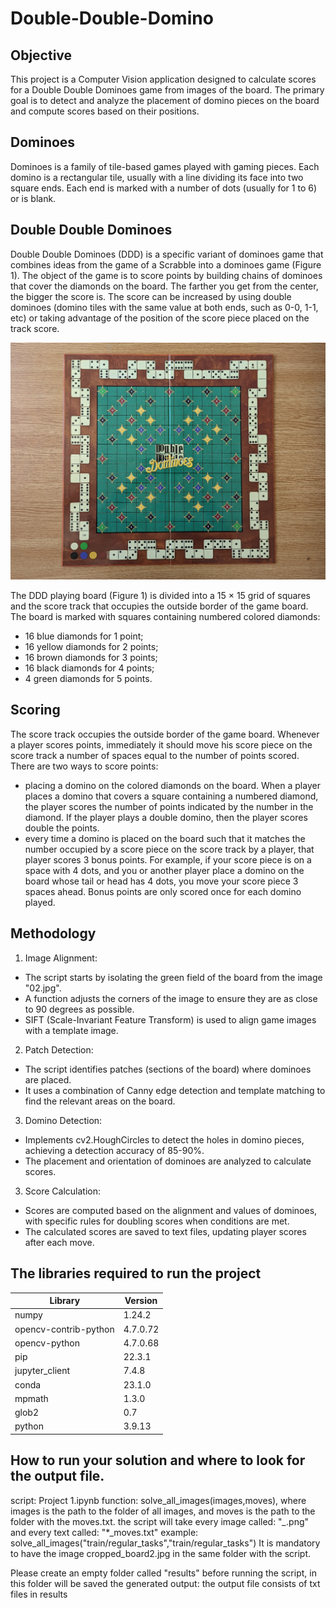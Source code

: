 # Double-Double-Domino

## Objective
This project is a Computer Vision application designed to calculate scores for a Double Double Dominoes game from images of the board. The primary goal is to detect and analyze the placement of domino pieces on the board and compute scores based on their positions.

## Dominoes
Dominoes is a family of tile-based games played with gaming pieces. Each domino is a
rectangular tile, usually with a line dividing its face into two square ends. Each end is
marked with a number of dots (usually for 1 to 6) or is blank.

## Double Double Dominoes
Double Double Dominoes (DDD) is a specific variant of dominoes game that combines
ideas from the game of a Scrabble into a dominoes game (Figure 1). The object of the game
is to score points by building chains of dominoes that cover the diamonds on the board.
The farther you get from the center, the bigger the score is. The score can be increased by using double dominoes (domino tiles with the same value at both ends, such as 0-0, 1-1,
etc) or taking advantage of the position of the score piece placed on the track score.

![Project Logo](02.jpg)

The DDD playing board (Figure 1) is divided into a 15 × 15 grid of squares and the score
track that occupies the outside border of the game board. The board is marked with
squares containing numbered colored diamonds:
- 16 blue diamonds for 1 point;
- 16 yellow diamonds for 2 points;
- 16 brown diamonds for 3 points;
- 16 black diamonds for 4 points;
- 4 green diamonds for 5 points.

## Scoring
The score track occupies the outside border of the game board. Whenever a player scores
points, immediately it should move his score piece on the score track a number of spaces
equal to the number of points scored. There are two ways to score points:
- placing a domino on the colored diamonds on the board. When a player places a
domino that covers a square containing a numbered diamond, the player scores the
number of points indicated by the number in the diamond. If the player plays a
double domino, then the player scores double the points.
- every time a domino is placed on the board such that it matches the number occupied
by a score piece on the score track by a player, that player scores 3 bonus points. For
example, if your score piece is on a space with 4 dots, and you or another player place
a domino on the board whose tail or head has 4 dots, you move your score piece 3
spaces ahead. Bonus points are only scored once for each domino played.

## Methodology

1. Image Alignment:

* The script starts by isolating the green field of the board from the image "02.jpg".
* A function adjusts the corners of the image to ensure they are as close to 90 degrees as possible.
* SIFT (Scale-Invariant Feature Transform) is used to align game images with a template image.

2. Patch Detection:

* The script identifies patches (sections of the board) where dominoes are placed.
* It uses a combination of Canny edge detection and template matching to find the relevant areas on the board.

3. Domino Detection:

* Implements cv2.HoughCircles to detect the holes in domino pieces, achieving a detection accuracy of 85-90%.
* The placement and orientation of dominoes are analyzed to calculate scores.

3. Score Calculation:

* Scores are computed based on the alignment and values of dominoes, with specific rules for doubling scores when conditions are met.
* The calculated scores are saved to text files, updating player scores after each move.

## The libraries required to run the project

| Library | Version | 
|-----------------|-----------------
| numpy  | 1.24.2  | Row 1 Column 3  
| opencv-contrib-python |        	4.7.0.72
| opencv-python     |            	4.7.0.68
| pip            |               	22.3.1
| jupyter_client       |         	7.4.8
| conda       |                  	23.1.0
| mpmath            |            	1.3.0
| glob2              |           	0.7
| python		|		3.9.13


## How to run your solution and where to look for the output file.

script: Project 1.ipynb
function: solve_all_images(images,moves), where images is the path to the folder of all images, and moves is the path
	    to the folder with the moves.txt. the script will take every image called: "*_*.png" and every text called: "*_moves.txt"
example:  solve_all_images("train/regular_tasks","train/regular_tasks")
It is mandatory to have the image cropped_board2.jpg in the same folder with the script.

Please create an empty folder called "results" before running the script, in this folder will be saved the generated output: the output file consists of txt files in results
